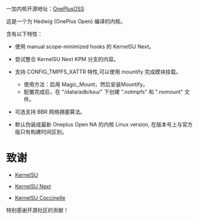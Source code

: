 一加内核开源地址：[OnePlusOSS](https://github.com/OnePlusOSS/kernel_manifest)

这是一个为 Hedwig (OnePlus Open) 编译的内核。

含有以下特性：
- 使用 manual scope-minimized hooks 的 KernelSU Next。

- 尝试整合 KernelSU Next KPM 分支的内容。

- 支持 CONFIG_TMPFS_XATTR 特性,可以使用 mountify 完成模块挂载。
  - 使用方法：启用 Magic_Mount，然后安装Mountify。
  - 配置完成后，在 "/data/adb/ksu/" 下创建 ".notmpfs" 和 ".nomount" 文件。

- 可选支持 BBR 网络拥塞算法。

- 默认伪装成最新 Oneplus Open NA 的内核 Linux version, 在版本号上与官方版只有构建时间区别。

# 致谢

- [KernelSU](https://github.com/tiann/KernelSU)

- [KernelSU Next](https://github.com/KernelSU-Next/KernelSU-Next)
  
- [KernelSU Coccinelle](https://github.com/devnoname120/kernelsu-coccinelle)
  
特别感谢开源社区的贡献！
